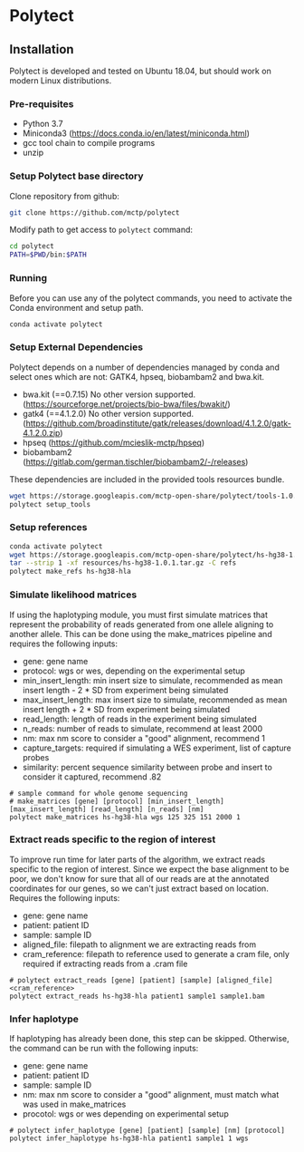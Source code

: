 # Polytect

## Installation

Polytect is developed and tested on Ubuntu 18.04, but should work on modern Linux distributions.

### Pre-requisites

- Python 3.7
- Miniconda3 (https://docs.conda.io/en/latest/miniconda.html)
- gcc tool chain to compile programs
- unzip

### Setup Polytect base directory

Clone repository from github:
```bash
git clone https://github.com/mctp/polytect
```

Modify path to get access to `polytect` command:
```bash
cd polytect
PATH=$PWD/bin:$PATH
```

### Running

Before you can use any of the polytect commands, you need to activate the Conda environment and setup path.

```bash
conda activate polytect
```

### Setup External Dependencies

Polytect depends on a number of dependencies managed by conda and select ones which are not: GATK4, hpseq, biobambam2 and bwa.kit.

- bwa.kit (==0.7.15) No other version supported.
  (https://sourceforge.net/projects/bio-bwa/files/bwakit/)  
- gatk4 (==4.1.2.0) No other version supported.
  (https://github.com/broadinstitute/gatk/releases/download/4.1.2.0/gatk-4.1.2.0.zip)  
- hpseq
  (https://github.com/mcieslik-mctp/hpseq)  
- biobambam2
  (https://gitlab.com/german.tischler/biobambam2/-/releases)  

These dependencies are included in the provided tools resources bundle.

```bash
wget https://storage.googleapis.com/mctp-open-share/polytect/tools-1.0.0.tar.gz --directory-prefix=resources
polytect setup_tools
```

### Setup references

```bash
conda activate polytect
wget https://storage.googleapis.com/mctp-open-share/polytect/hs-hg38-1.0.1.tar.gz --directory-prefix=resources
tar --strip 1 -xf resources/hs-hg38-1.0.1.tar.gz -C refs
polytect make_refs hs-hg38-hla
```
### Simulate likelihood matrices

If using the haplotyping module, you must first simulate matrices that represent the probability of reads generated from one allele aligning to another allele. This can be done using the make_matrices pipeline and requires the following inputs:
 - gene: gene name
 - protocol: wgs or wes, depending on the experimental setup  
 - min_insert_length: min insert size to simulate, recommended as mean insert length - 2 * SD from experiment being simulated  
 - max_insert_length: max insert size to simulate, recommended as mean insert length + 2 * SD from experiment being simulated  
 - read_length: length of reads in the experiment being simulated  
 - n_reads: number of reads to simulate, recommend at least 2000  
 - nm: max nm score to consider a "good" alignment, recommend 1  
 - capture_targets: required if simulating a WES experiment, list of capture probes  
 - similarity: percent sequence similarity between probe and insert to consider it captured, recommend .82  
  
  ```
  # sample command for whole genome sequencing
  # make_matrices [gene] [protocol] [min_insert_length] [max_insert_length] [read_length] [n_reads] [nm]
  polytect make_matrices hs-hg38-hla wgs 125 325 151 2000 1
  ```

### Extract reads specific to the region of interest
To improve run time for later parts of the algorithm, we extract reads specific to the region of interest. Since we expect the base alignment to be poor, we don't know for sure that all of our reads are at the annotated coordinates for our genes, so we can't just extract based on location. Requires the following inputs:
 - gene: gene name
 - patient: patient ID
 - sample: sample ID
 - aligned_file: filepath to alignment we are extracting reads from
 - cram_reference: filepath to reference used to generate a cram file, only required if extracting reads from a .cram file

```
# polytect extract_reads [gene] [patient] [sample] [aligned_file] <cram_reference>
polytect extract_reads hs-hg38-hla patient1 sample1 sample1.bam
```
### Infer haplotype
If haplotyping has already been done, this step can be skipped. Otherwise, the command can be run with the following inputs:
 - gene: gene name
 - patient: patient ID
 - sample: sample ID
 - nm: max nm score to consider a "good" alignment, must match what was used in make_matrices
 - procotol: wgs or wes depending on experimental setup

```
# polytect infer_haplotype [gene] [patient] [sample] [nm] [protocol]
polytect infer_haplotype hs-hg38-hla patient1 sample1 1 wgs
```
